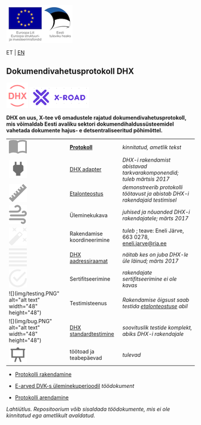 ![](img/EL_struktuuri-_ja_investeerimisfondid_horisontaalne.jpg)

ET | [EN](docs/EN.md)

## Dokumendivahetusprotokoll DHX
![](docs/DHX.PNG)  ![](docs/X-ROAD.PNG)

__DHX on uus, X-tee v6 omadustele rajatud dokumendivahetusprotokoll, mis võimaldab Eesti avaliku sektori dokumendihaldussüsteemidel vahetada dokumente hajus- e detsentraliseeritud põhimõttel.__

|     |   |   |
|-----|-------------|-----|
| ![](img/book-open-variant.png) | __[Protokoll](https://e-gov.github.io/DHX)__ | _kinnitatud, ametlik tekst_ |
| <img src="img/power-plug-01.PNG" alt="alt text" width="48" height="48"> | [DHX adapter](https://github.com/e-gov/DHX-adapter) |  _DHX-i rakendamist abistavad tarkvarakomponendid; tuleb märtsis 2017_ |
| ![](img/ruler.png) | [Etalonteostus](https://github.com/e-gov/DHX-etalon) | _demonstreerib protokolli töötavust ja abistab DHX-i rakendajaid testimisel_ |
| ![](img/weather-windy.png) | Üleminekukava | _juhised ja nõuanded DHX-i rakendajatele; märts 2017_ |
| ![](img/auto-fix.png) | Rakendamise koordineerimine | _tuleb_ ; teave: Eneli Järve, 663 0278, eneli.jarve@ria.ee |
| ![](img/format-align-justify.png) | [DHX aadressiraamat](docs/DHX-aadressiraamat.md) | _näitab kes on juba DHX-le üle läinud; märts 2017_  |
| ![](img/checkbox-marked-circle-outline.png) | Sertifitseerimine | _rakendajate sertifitseerimine ei ole kavas_ |
| ![](img/testing.PNG" alt="alt text" width="48" height="48") | Testimisteenus | _Rakendamise õigsust saab testida [etalonteostuse](https://github.com/e-gov/DHX-etalon) abil_ |
| ![](img/bug.PNG" alt="alt text" width="48" height="48") | [DHX standardtestimine](docs/Standardtestimine.md) | _soovituslik testide komplekt, abiks DHX-i rakendajale_ |
| <img src="img/teaching.PNG" alt="alt text" width="48" height="48"> | töötoad ja teabepäevad | _tulevad_ |

- [Protokolli rakendamine](docs/Rakendamine.md)

- [E-arved DVK-s üleminekuperioodil](docs/E-arved.md) _töödokument_

- [Protokolli arendamine](docs/Arendamine.md)

_Lahtiütlus. Repositoorium võib sisaldada töödokumente, mis ei ole kinnitatud ega ametlikult avaldatud._

